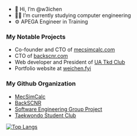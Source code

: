- 👋 Hi, I’m @w3ichen
- 🧑‍🎓 I’m currently studying computer engineering
- ⚙️ APEGA Engineer in Training

### My Notable Projects
- Co-founder and CTO of [mecsimcalc.com](https://mecsimcalc.com/)
- CTO of [backscnr.com](https://backscnr.com/)
- Web developer and President of [UA Tkd Club](https://uatkd.ca/)
- Portfolio website at [weichen.fyi](https://weichen.fyi/)

### My Github Organization
- [MecSimCalc](https://github.com/MecSimCalc)
- [BackSCNR](https://github.com/BackSCNR)
- [Software Engineering Group Project](https://github.com/CMPUT301W22T16)
- [Taekwondo Student Club](https://github.com/UAlberta-Taekwondo-Club)


<!-- [![Anurag's GitHub stats](https://github-readme-stats.vercel.app/api?username=w3ichen&theme=dark)](https://github.com/anuraghazra/github-readme-stats) --> 

[![Top Langs](https://github-readme-stats.vercel.app/api/top-langs/?username=w3ichen&layout=compact&theme=dark)](https://github.com/anuraghazra/github-readme-stats)

